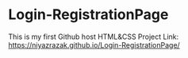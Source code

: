 # Login-RegistrationPage
This is my first Github host HTML&amp;CSS Project
Link: https://niyazrazak.github.io/Login-RegistrationPage/
